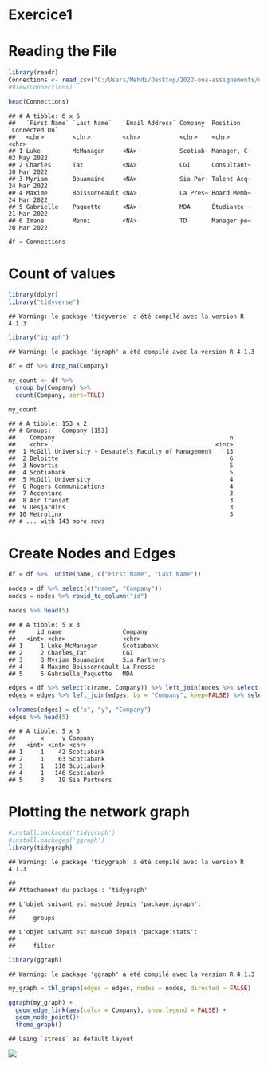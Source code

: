 Exercice1
================

# Reading the File

``` r
library(readr)
Connections <- read_csv("C:/Users/Mehdi/Desktop/2022-ona-assignements/orgb_exercie1/Connections.csv")
#View(Connections)

head(Connections)
```

    ## # A tibble: 6 x 6
    ##   `First Name` `Last Name`   `Email Address` Company  Position    `Connected On`
    ##   <chr>        <chr>         <chr>           <chr>    <chr>       <chr>         
    ## 1 Luke         McManagan     <NA>            Scotiab~ Manager, C~ 02 May 2022   
    ## 2 Charles      Tat           <NA>            CGI      Consultant~ 30 Mar 2022   
    ## 3 Myriam       Bouamaine     <NA>            Sia Par~ Talent Acq~ 24 Mar 2022   
    ## 4 Maxime       Boissonneault <NA>            La Pres~ Board Memb~ 24 Mar 2022   
    ## 5 Gabrielle    Paquette      <NA>            MDA      Étudiante ~ 21 Mar 2022   
    ## 6 Imane        Menni         <NA>            TD       Manager pe~ 20 Mar 2022

``` r
df = Connections
```

# Count of values

``` r
library(dplyr)
library("tidyverse")
```

    ## Warning: le package 'tidyverse' a été compilé avec la version R 4.1.3

``` r
library("igraph")
```

    ## Warning: le package 'igraph' a été compilé avec la version R 4.1.3

``` r
df = df %>% drop_na(Company)

my_count <- df %>%
  group_by(Company) %>%
  count(Company, sort=TRUE) 

my_count
```

    ## # A tibble: 153 x 2
    ## # Groups:   Company [153]
    ##    Company                                                 n
    ##    <chr>                                               <int>
    ##  1 McGill University - Desautels Faculty of Management    13
    ##  2 Deloitte                                                6
    ##  3 Novartis                                                5
    ##  4 Scotiabank                                              5
    ##  5 McGill University                                       4
    ##  6 Rogers Communications                                   4
    ##  7 Accenture                                               3
    ##  8 Air Transat                                             3
    ##  9 Desjardins                                              3
    ## 10 Metrolinx                                               3
    ## # ... with 143 more rows

# Create Nodes and Edges

``` r
df = df %>%  unite(name, c("First Name", "Last Name"))

nodes = df %>% select(c("name", "Company"))
nodes = nodes %>% rowid_to_column("id")

nodes %>% head(5)
```

    ## # A tibble: 5 x 3
    ##      id name                 Company     
    ##   <int> <chr>                <chr>       
    ## 1     1 Luke_McManagan       Scotiabank  
    ## 2     2 Charles_Tat          CGI         
    ## 3     3 Myriam_Bouamaine     Sia Partners
    ## 4     4 Maxime_Boissonneault La Presse   
    ## 5     5 Gabrielle_Paquette   MDA

``` r
edges = df %>% select(c(name, Company)) %>% left_join(nodes %>% select(c(id,name)), by = c("name"="name"))
edges = edges %>% left_join(edges, by = "Company", keep=FALSE) %>% select(c("id.x", "id.y", "Company")) %>% filter(id.x!=id.y)

colnames(edges) = c("x", "y", "Company")
edges %>% head(5)
```

    ## # A tibble: 5 x 3
    ##       x     y Company     
    ##   <int> <int> <chr>       
    ## 1     1    42 Scotiabank  
    ## 2     1    63 Scotiabank  
    ## 3     1   118 Scotiabank  
    ## 4     1   146 Scotiabank  
    ## 5     3    19 Sia Partners

# Plotting the network graph

``` r
#install.packages('tidygraph')
#install.packages('ggraph')
library(tidygraph)
```

    ## Warning: le package 'tidygraph' a été compilé avec la version R 4.1.3

    ## 
    ## Attachement du package : 'tidygraph'

    ## L'objet suivant est masqué depuis 'package:igraph':
    ## 
    ##     groups

    ## L'objet suivant est masqué depuis 'package:stats':
    ## 
    ##     filter

``` r
library(ggraph)
```

    ## Warning: le package 'ggraph' a été compilé avec la version R 4.1.3

``` r
my_graph = tbl_graph(edges = edges, nodes = nodes, directed = FALSE)

ggraph(my_graph) + 
  geom_edge_link(aes(color = Company), show.legend = FALSE) + 
  geom_node_point()+
  theme_graph()
```

    ## Using `stress` as default layout

![](exercice1_files/figure-gfm/unnamed-chunk-4-1.png)<!-- -->
